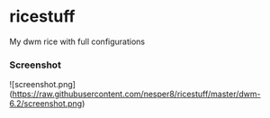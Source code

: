 # ricestuff

My dwm rice with full configurations

### Screenshot
![screenshot.png] (https://raw.githubusercontent.com/nesper8/ricestuff/master/dwm-6.2/screenshot.png)